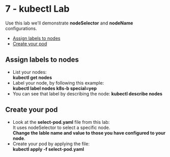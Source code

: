 # 7 - kubectl Lab

Use this lab we'll demonstrate **nodeSelector** and **nodeName** configurations.

- [Assign labels to nodes](#Assign-labels-to-nodes)
- [Create your pod](#Create-your-pod)

## Assign labels to nodes

- List your nodes:  
**kubectl get nodes**
- Label your node, by following this example:  
**kubectl label nodes k8s-b special=yep**
- You can see that label by describing the node:
**kubectl describe nodes <node-name>**

## Create your pod

- Look at the **select-pod.yaml** file from this lab:  
It uses nodeSelector to select a specific node.  
**Change the lable name and value to those you have configured to your node**.
- Create your pod by applying the file:  
**kubectl apply -f select-pod.yaml**

